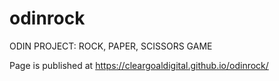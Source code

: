 # odinrock
ODIN PROJECT: ROCK, PAPER, SCISSORS GAME

Page is published at https://cleargoaldigital.github.io/odinrock/
